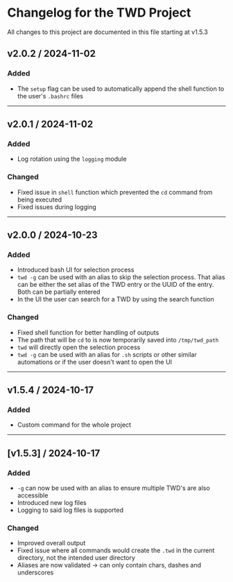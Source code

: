 # Changelog for the TWD Project

All changes to this project are documented in this file starting at v1.5.3

## v2.0.2 / 2024-11-02

### Added

- The `setup` flag can be used to automatically append the shell function to the user's `.bashrc` files

---

## v2.0.1 / 2024-11-02

### Added

- Log rotation using the `logging` module

### Changed

- Fixed issue in `shell` function which prevented the `cd` command from being executed
- Fixed issues during logging

---

## v2.0.0 / 2024-10-23

### Added

- Introduced bash UI for selection process
- `twd -g` can be used with an alias to skip the selection process. That alias can be either the set alias of the TWD entry or the UUID of the entry. Both can be partially entered
- In the UI the user can search for a TWD by using the search function

### Changed

- Fixed shell function for better handling of outputs
- The path that will be `cd` to is now temporarily saved into `/tmp/twd_path`
- `twd` will directly open the selection process
- `twd -g` can be used with an alias for `.sh` scripts or other similar automations or if the user doesn't want to open the UI

---

## v1.5.4 / 2024-10-17

### Added

- Custom command for the whole project

---

## [v1.5.3] / 2024-10-17

### Added

- `-g` can now be used with an alias to ensure multiple TWD's are also accessible
- Introduced new log files
- Logging to said log files is supported

### Changed

- Improved overall output
- Fixed issue where all commands would create the `.twd` in the current directory, not the intended user directory
- Aliases are now validated -> can only contain chars, dashes and underscores

